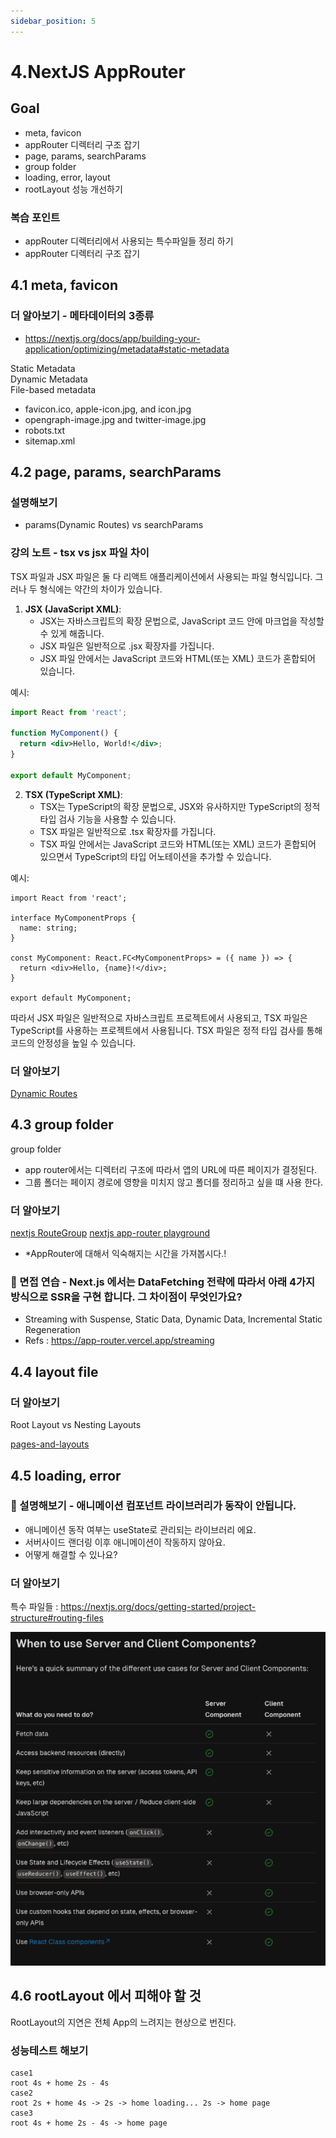 ```yaml
---
sidebar_position: 5
---
```


# 4.NextJS AppRouter

## Goal

- meta, favicon
- appRouter 디렉터리 구조 잡기 
- page, params, searchParams
- group folder
- loading, error, layout
- rootLayout 성능 개선하기  

### 복습 포인트

- appRouter 디렉터리에서 사용되는 특수파일들 정리 하기
- appRouter 디렉터리 구조 잡기   


## 4.1 meta, favicon

### 더 알아보기 - 메타데이터의 3종류

- https://nextjs.org/docs/app/building-your-application/optimizing/metadata#static-metadata  

Static Metadata  
Dynamic Metadata  
File-based metadata  
- favicon.ico, apple-icon.jpg, and icon.jpg  
- opengraph-image.jpg and twitter-image.jpg  
- robots.txt  
- sitemap.xml  


## 4.2 page, params, searchParams

### 설명해보기 

- params(Dynamic Routes) vs searchParams    


### 강의 노트 - tsx vs jsx 파일 차이

TSX 파일과 JSX 파일은 둘 다 리액트 애플리케이션에서 사용되는 파일 형식입니다. 그러나 두 형식에는 약간의 차이가 있습니다.

1. **JSX (JavaScript XML)**:
   - JSX는 자바스크립트의 확장 문법으로, JavaScript 코드 안에 마크업을 작성할 수 있게 해줍니다.
   - JSX 파일은 일반적으로 .jsx 확장자를 가집니다.
   - JSX 파일 안에서는 JavaScript 코드와 HTML(또는 XML) 코드가 혼합되어 있습니다.

예시:
```jsx
import React from 'react';

function MyComponent() {
  return <div>Hello, World!</div>;
}

export default MyComponent;
```

2. **TSX (TypeScript XML)**:
   - TSX는 TypeScript의 확장 문법으로, JSX와 유사하지만 TypeScript의 정적 타입 검사 기능을 사용할 수 있습니다.
   - TSX 파일은 일반적으로 .tsx 확장자를 가집니다.
   - TSX 파일 안에서는 JavaScript 코드와 HTML(또는 XML) 코드가 혼합되어 있으면서 TypeScript의 타입 어노테이션을 추가할 수 있습니다.

예시:
```tsx
import React from 'react';

interface MyComponentProps {
  name: string;
}

const MyComponent: React.FC<MyComponentProps> = ({ name }) => {
  return <div>Hello, {name}!</div>;
}

export default MyComponent;
```

따라서 JSX 파일은 일반적으로 자바스크립트 프로젝트에서 사용되고, TSX 파일은 TypeScript를 사용하는 프로젝트에서 사용됩니다. TSX 파일은 정적 타입 검사를 통해 코드의 안정성을 높일 수 있습니다.


### 더 알아보기  

[Dynamic Routes](https://nextjs.org/docs/app/building-your-application/routing/dynamic-routes)

## 4.3 group folder

group folder   
- app router에서는 디렉터리 구조에 따라서 앱의 URL에 따른 페이지가 결정된다.  
- 그룹 폴더는 페이지 경로에 영향을 미치지 않고 폴더를 정리하고 싶을 떄 사용 한다.  

### 더 알아보기 

[nextjs RouteGroup](https://nextjs.org/docs/app/building-your-application/routing/route-groups)
[nextjs app-router playground](https://app-router.vercel.app)  
- *AppRouter에 대해서 익숙해지는 시간을 가져봅시다.!  


### 📌 면접 연습 - Next.js 에서는 DataFetching 전략에 따라서 아래 4가지 방식으로 SSR을 구현 합니다. 그 차이점이 무엇인가요?  

- Streaming with Suspense, Static Data, Dynamic Data, Incremental Static Regeneration
- Refs : https://app-router.vercel.app/streaming

## 4.4 layout file

### 더 알아보기

Root Layout vs Nesting Layouts

[pages-and-layouts](https://nextjs.org/docs/app/building-your-application/routing/pages-and-layouts#layouts)

## 4.5 loading, error

### 📌 설명해보기 - 애니메이션 컴포넌트 라이브러리가 동작이 안됩니다.

- 애니메이션 동작 여부는 useState로 관리되는 라이브러리 에요.
- 서버사이드 랜더링 이후 애니메이션이 작동하지 않아요.
- 어떻게 해결할 수 있나요?


### 더 알아보기

특수 파일들 : https://nextjs.org/docs/getting-started/project-structure#routing-files 

![Alt text](image-9.png)


## 4.6 rootLayout 에서 피해야 할 것

RootLayout의 지연은 전체 App의 느려지는 현상으로 번진다.  


### 성능테스트 해보기  
```
case1  
root 4s + home 2s - 4s   
case2  
root 2s + home 4s -> 2s -> home loading... 2s -> home page
case3
root 4s + home 2s - 4s -> home page
```

